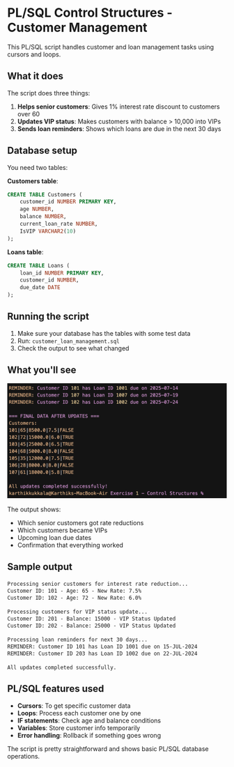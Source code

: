 # PL/SQL Control Structures - Customer Management

This PL/SQL script handles customer and loan management tasks using cursors and loops.

## What it does

The script does three things:

1. **Helps senior customers**: Gives 1% interest rate discount to customers over 60
2. **Updates VIP status**: Makes customers with balance > 10,000 into VIPs  
3. **Sends loan reminders**: Shows which loans are due in the next 30 days

## Database setup

You need two tables:

**Customers table**:
```sql
CREATE TABLE Customers (
    customer_id NUMBER PRIMARY KEY,
    age NUMBER,
    balance NUMBER,
    current_loan_rate NUMBER,
    IsVIP VARCHAR2(10)
);
```

**Loans table**:
```sql
CREATE TABLE Loans (
    loan_id NUMBER PRIMARY KEY,
    customer_id NUMBER,
    due_date DATE
);
```

## Running the script

1. Make sure your database has the tables with some test data
2. Run: `customer_loan_management.sql`
3. Check the output to see what changed

## What you'll see

![PL/SQL Control Structures Output](output.png)

The output shows:
- Which senior customers got rate reductions
- Which customers became VIPs
- Upcoming loan due dates
- Confirmation that everything worked

## Sample output
```
Processing senior customers for interest rate reduction...
Customer ID: 101 - Age: 65 - New Rate: 7.5%
Customer ID: 102 - Age: 72 - New Rate: 6.0%

Processing customers for VIP status update...
Customer ID: 201 - Balance: 15000 - VIP Status Updated
Customer ID: 202 - Balance: 25000 - VIP Status Updated

Processing loan reminders for next 30 days...
REMINDER: Customer ID 101 has Loan ID 1001 due on 15-JUL-2024
REMINDER: Customer ID 203 has Loan ID 1002 due on 22-JUL-2024

All updates completed successfully.
```

## PL/SQL features used

- **Cursors**: To get specific customer data
- **Loops**: Process each customer one by one
- **IF statements**: Check age and balance conditions
- **Variables**: Store customer info temporarily
- **Error handling**: Rollback if something goes wrong

The script is pretty straightforward and shows basic PL/SQL database operations. 